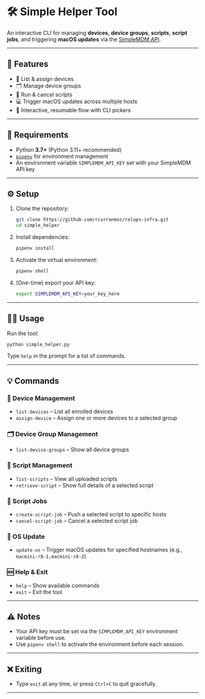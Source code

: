 # 🛠️ Simple Helper Tool

An interactive CLI for managing **devices**, **device groups**, **scripts**, **script jobs**, and triggering **macOS updates** via the [SimpleMDM API](https://simplemdm.com/).

---

## 🚀 Features

- 📱 List & assign devices
- 🗂️ Manage device groups
- 📜 Run & cancel scripts
- 💻 Trigger macOS updates across multiple hosts
- 🔁 Interactive, resumable flow with CLI pickers

---

## 🧰 Requirements

- Python **3.7+** (Python 3.11+ recommended)
- [`pipenv`](https://pipenv.pypa.io/en/latest/) for environment management
- An environment variable `SIMPLEMDM_API_KEY` set with your SimpleMDM API key

---

## ⚙️ Setup

1. Clone the repository:

   ```bash
   git clone https://github.com/rcurranmoz/relops-infra.git
   cd simple_helper
   ```

2. Install dependencies:

   ```bash
   pipenv install
   ```

3. Activate the virtual environment:

   ```bash
   pipenv shell
   ```

4. (One-time) export your API key:

   ```bash
   export SIMPLEMDM_API_KEY=your_key_here
   ```

---

## 🧑‍💻 Usage

Run the tool:

```bash
python simple_helper.py
```

Type `help` in the prompt for a list of commands.

---

## 💡 Commands

### 📱 Device Management
- `list-devices` – List all enrolled devices
- `assign-device` – Assign one or more devices to a selected group

### 🗂️ Device Group Management
- `list-device-groups` – Show all device groups

### 📜 Script Management
- `list-scripts` – View all uploaded scripts
- `retrieve-script` – Show full details of a selected script

### 🧪 Script Jobs
- `create-script-job` – Push a selected script to specific hosts
- `cancel-script-job` – Cancel a selected script job

### 🔄 OS Update
- `update-os` – Trigger macOS updates for specified hostnames (e.g., `macmini-r8-1,macmini-r8-2`)

### 🆘 Help & Exit
- `help` – Show available commands
- `exit` – Exit the tool

---

## ⚠️ Notes

- Your API key must be set via the `SIMPLEMDM_API_KEY` environment variable before use.
- Use `pipenv shell` to activate the environment before each session.

---

## ❌ Exiting

- Type `exit` at any time, or press `Ctrl+C` to quit gracefully.

---
